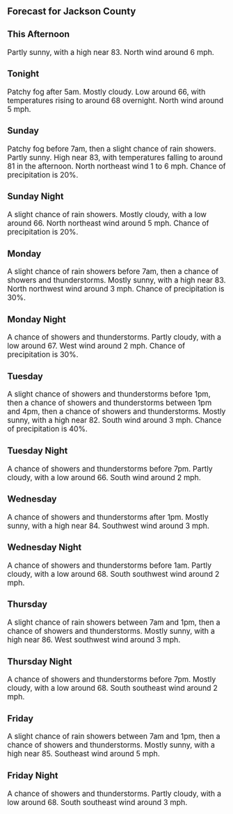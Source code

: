 <div>
   <h2>Forecast for Jackson County</h2>
   <p>
      <div style="font-size:120%">
         <h3>This Afternoon</h3>Partly sunny, with a high near 83. North wind around 6 mph.<br></div>
   </p>
   <p>
      <div style="font-size:120%">
         <h3>Tonight</h3>Patchy fog after 5am. Mostly cloudy. Low around 66, with temperatures rising to around 68 overnight. North wind around 5 mph.<br></div>
   </p>
   <p>
      <div style="font-size:120%">
         <h3>Sunday</h3>Patchy fog before 7am, then a slight chance of rain showers. Partly sunny. High near 83, with temperatures falling to around
         81 in the afternoon. North northeast wind 1 to 6 mph. Chance of precipitation is 20%.<br></div>
   </p>
   <p>
      <div style="font-size:120%">
         <h3>Sunday Night</h3>A slight chance of rain showers. Mostly cloudy, with a low around 66. North northeast wind around 5 mph. Chance of precipitation
         is 20%.<br></div>
   </p>
   <p>
      <div style="font-size:120%">
         <h3>Monday</h3>A slight chance of rain showers before 7am, then a chance of showers and thunderstorms. Mostly sunny, with a high near 83.
         North northwest wind around 3 mph. Chance of precipitation is 30%.<br></div>
   </p>
   <p>
      <div style="font-size:120%">
         <h3>Monday Night</h3>A chance of showers and thunderstorms. Partly cloudy, with a low around 67. West wind around 2 mph. Chance of precipitation
         is 30%.<br></div>
   </p>
   <p>
      <div style="font-size:120%">
         <h3>Tuesday</h3>A slight chance of showers and thunderstorms before 1pm, then a chance of showers and thunderstorms between 1pm and 4pm, then
         a chance of showers and thunderstorms. Mostly sunny, with a high near 82. South wind around 3 mph. Chance of precipitation
         is 40%.<br></div>
   </p>
   <p>
      <div style="font-size:120%">
         <h3>Tuesday Night</h3>A chance of showers and thunderstorms before 7pm. Partly cloudy, with a low around 66. South wind around 2 mph.<br></div>
   </p>
   <p>
      <div style="font-size:120%">
         <h3>Wednesday</h3>A chance of showers and thunderstorms after 1pm. Mostly sunny, with a high near 84. Southwest wind around 3 mph.<br></div>
   </p>
   <p>
      <div style="font-size:120%">
         <h3>Wednesday Night</h3>A chance of showers and thunderstorms before 1am. Partly cloudy, with a low around 68. South southwest wind around 2 mph.<br></div>
   </p>
   <p>
      <div style="font-size:120%">
         <h3>Thursday</h3>A slight chance of rain showers between 7am and 1pm, then a chance of showers and thunderstorms. Mostly sunny, with a high
         near 86. West southwest wind around 3 mph.<br></div>
   </p>
   <p>
      <div style="font-size:120%">
         <h3>Thursday Night</h3>A chance of showers and thunderstorms before 7pm. Mostly cloudy, with a low around 68. South southeast wind around 2 mph.<br></div>
   </p>
   <p>
      <div style="font-size:120%">
         <h3>Friday</h3>A slight chance of rain showers between 7am and 1pm, then a chance of showers and thunderstorms. Mostly sunny, with a high
         near 85. Southeast wind around 5 mph.<br></div>
   </p>
   <p>
      <div style="font-size:120%">
         <h3>Friday Night</h3>A chance of showers and thunderstorms. Partly cloudy, with a low around 68. South southeast wind around 3 mph.<br></div>
   </p>
</div>